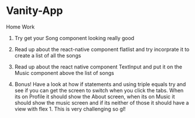 # Vanity-App

Home Work

1.  Try get your Song component looking really good

2.  Read up about the react-native component flatlist and try incorprate it to create a list of all the songs

3. Read up about the react native component TextInput and put it on the Music component above the list of songs

4.  Bonus!  Have a look at how if statements and using triple equals try and see if you can get the screen to switch when you click the tabs.  When its on Profile it should show the About screen, when its on Music it should show the music screen and if its neither of those it should have a view with flex 1.  This is very challenging so gl!

